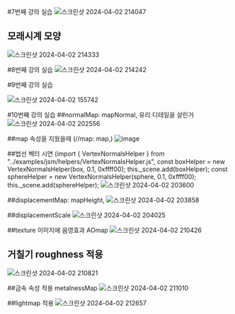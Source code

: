#7번째 강의 실습
![스크린샷 2024-04-02 214047](https://github.com/junbem/AI-Graphics/assets/50951220/06fec0b8-b0bb-4829-9e44-fd69de3f549f)

## 모래시계 모양
![스크린샷 2024-04-02 214333](https://github.com/junbem/AI-Graphics/assets/50951220/eb931665-2301-4ab8-91cc-ab9710e3fa37)

#8번째 강의 실습
![스크린샷 2024-04-02 214242](https://github.com/junbem/AI-Graphics/assets/50951220/bc76391b-3918-4633-8b9b-77cbc0231764)

#9번째 강의 실습


![스크린샷 2024-04-02 155742](https://github.com/junbem/AI-Graphics/assets/50951220/dad9d292-5d30-43db-a79f-82ffda88d280)


#10번째 강의 실습
##normalMap: mapNormal, 유리 디테일을 살린거
![스크린샷 2024-04-02 202556](https://github.com/junbem/AI-Graphics/assets/50951220/9bfff423-07ed-42dd-966c-55a7eaf179ed)

##map 속성을 지웠을때 (//map: map,)
![image](https://github.com/junbem/AI-Graphics/assets/50951220/f69e955b-4ebe-4218-9ad5-bec325e25178)

##법선 벡터 시연 (import { VertexNormalsHelper } from "../examples/jsm/helpers/VertexNormalsHelper.js", const boxHelper = new                   VertexNormalsHelper(box, 0.1, 0xffff00);
                this._scene.add(boxHelper);
                const sphereHelper = new VertexNormalsHelper(sphere, 0.1, 0xffff00);
                this._scene.add(sphereHelper);
![스크린샷 2024-04-02 203600](https://github.com/junbem/AI-Graphics/assets/50951220/285b6e04-44ad-4697-940a-52a2f5e367ac)

##displacementMap: mapHeight,
![스크린샷 2024-04-02 203858](https://github.com/junbem/AI-Graphics/assets/50951220/a0feeb67-ff28-4e7c-ae7d-31fe209ed05b)

##displacementScale
![스크린샷 2024-04-02 204025](https://github.com/junbem/AI-Graphics/assets/50951220/ffe8565c-b5c4-44a6-ae3f-be7ba832bd6d)

##texture 이미지에 음영효과 AOmap
![스크린샷 2024-04-02 210426](https://github.com/junbem/AI-Graphics/assets/50951220/df3f0467-52f4-497f-8566-4d12300cabb0)

## 거칠기 roughness 적용
![스크린샷 2024-04-02 210821](https://github.com/junbem/AI-Graphics/assets/50951220/7cd264b7-5d3e-4704-aca3-b3d86f993f67)

##금속 속성 적용 metalnessMap
![스크린샷 2024-04-02 211010](https://github.com/junbem/AI-Graphics/assets/50951220/c75f7b1e-7de0-4ecc-bbc4-24d6e5a2b42b)

##lightmap 적용
![스크린샷 2024-04-02 212657](https://github.com/junbem/AI-Graphics/assets/50951220/3c5f1cf8-de7d-442f-b756-67a3ac48a4d0)


